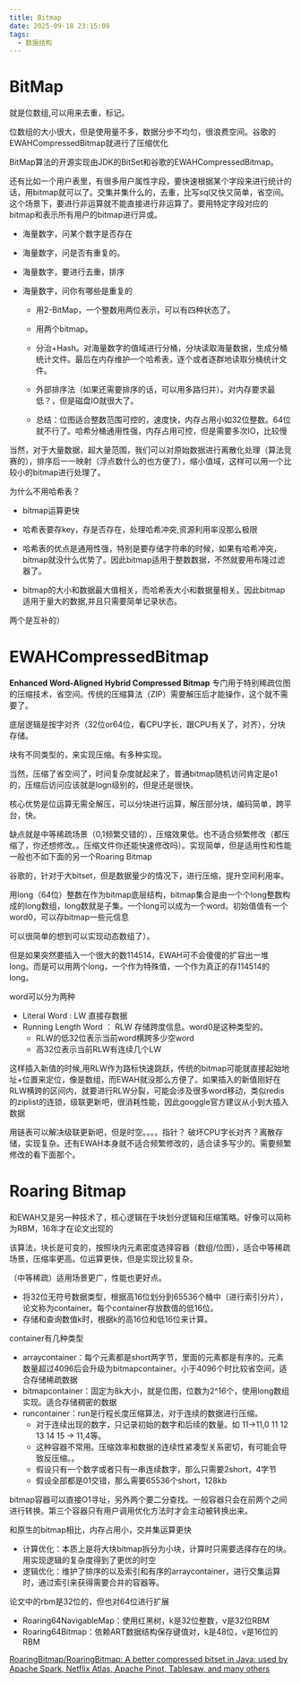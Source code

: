 ```yaml
---
title: Bitmap
date: 2025-09-18 23:15:09
tags:
  - 数据结构
---
```



#  BitMap

就是位数组,可以用来去重，标记。

位数组的大小很大，但是使用量不多，数据分步不均匀，很浪费空间。谷歌的EWAHCompressedBitmap就进行了压缩优化

BitMap算法的开源实现由JDK的BitSet和谷歌的EWAHCompressedBitmap。



还有比如一个用户表里，有很多用户属性字段，要快速根据某个字段来进行统计的话，用bitmap就可以了。交集并集什么的，去重，比写sql又快又简单，省空间。这个场景下，要进行非运算就不能直接进行非运算了。要用特定字段对应的bitmap和表示所有用户的bitmap进行异或。



- 海量数字，问某个数字是否存在
- 海量数字，问是否有重复的。
- 海量数字，要进行去重，排序
- 海量数字，问你有哪些是重复的

  - 用2-BitMap，一个整数用两位表示，可以有四种状态了。

  - 用两个bitmap。

  - 分治+Hash。对海量数字的值域进行分桶，分块读取海量数据，生成分桶统计文件。最后在内存维护一个哈希表，逐个或者逐群地读取分桶统计文件。

  - 外部排序法（如果还需要排序的话，可以用多路归并）。对内存要求最低？，但是磁盘IO就很大了。

  - 总结：位图适合整数范围可控的，速度快，内存占用小如32位整数。64位就不行了。哈希分桶通用性强，内存占用可控，但是需要多次IO，比较慢


当然，对于大量数据，超大量范围，我们可以对原始数据进行离散化处理（算法竞赛的），排序后一一映射（浮点数什么的也方便了），缩小值域，这样可以用一个比较小的bitmap进行处理了。






为什么不用哈希表？

- bitmap运算更快

- 哈希表要存key，存是否存在，处理哈希冲突,资源利用率没那么极限
- 哈希表的优点是通用性强，特别是要存储字符串的时候，如果有哈希冲突，bitmap就没什么优势了。因此bitmap适用于整数数据，不然就要用布隆过滤器了。
- bitmap的大小和数据最大值相关，而哈希表大小和数据量相关。因此bitmap适用于量大的数据,并且只需要简单记录状态。

两个是互补的）



# EWAHCompressedBitmap

**Enhanced Word-Aligned Hybrid Compressed Bitmap** 专门用于特别稀疏位图的压缩技术，省空间。传统的压缩算法（ZIP）需要解压后才能操作，这个就不需要了。

底层逻辑是按字对齐（32位or64位，看CPU字长，跟CPU有关了，对齐），分块存储。

块有不同类型的，来实现压缩。有多种实现。

当然，压缩了省空间了，时间复杂度就起来了，普通bitmap随机访问肯定是o1的，压缩后访问应该就是logn级别的，但是还是很快。

核心优势是位运算无需全解压，可以分块进行运算，解压部分块，编码简单，跨平台，快。



缺点就是中等稀疏场景（0,1频繁交错的），压缩效果低。也不适合频繁修改（都压缩了，你还想修改。。压缩文件你还能快速修改吗）。实现简单，但是适用性和性能一般也不如下面的另一个Roaring Bitmap



谷歌的，针对于大bitset，但是数据量少的情况下，进行压缩，提升空间利用率。

用long（64位）整数在作为bitmap底层结构，bitmap集合是由一个个long整数构成的long数组，long数就是子集。一个long可以成为一个word。初始值值有一个word0，可以存bitmap一些元信息

可以很简单的想到可以实现动态数组了）。



但是如果突然要插入一个很大的数114514，EWAH可不会傻傻的扩容出一堆long。而是可以用两个long，一个作为特殊值，一个作为真正的存114514的long。

word可以分为两种

- Literal Word : LW 直接存数据
- Running  Length Word ： RLW 存储跨度信息。word0是这种类型的。
  - RLW的低32位表示当前word横跨多少空word
  - 高32位表示当前RLW有连续几个LW

这样插入新值的时候,用RLW作为路标快速跳跃，传统的bitmap可能就直接起始地址+位置来定位，像是数组，而EWAH就没那么方便了。如果插入的新值刚好在RLW横跨的区间内，就要进行RLW分裂，可能会涉及很多word移动，类似redis的ziplist的连锁，级联更新吧，很消耗性能，因此googgle官方建议从小到大插入数据

用链表可以解决级联更新吧，但是时空。。。。指针？ 破坏CPU字长对齐？离散存储，实现复杂。还有EWAH本身就不适合频繁修改的，适合读多写少的。需要频繁修改的看下面那个。

# Roaring Bitmap

和EWAH又是另一种技术了，核心逻辑在于块划分逻辑和压缩策略。好像可以简称为RBM，16年才在论文出现的



该算法，块长是可变的，按照块内元素密度选择容器（数组/位图），适合中等稀疏场景，压缩率更高。位运算更快，但是实现比较复杂。

（中等稀疏）适用场景更广，性能也更好点。



- 将32位无符号数据类型，根据高16位划分到65536个桶中（进行索引分片），论文称为container。每个container存放数值的低16位。
- 存储和查询数值k时，根据k的高16位和低16位来计算。

container有几种类型

- arraycontainer：每个元素都是short两字节，里面的元素都是有序的。元素数量超过4096后会升级为bitmapcontainer。小于4096个时比较省空间，适合存储稀疏数据
- bitmapcontainer：固定为8k大小，就是位图，位数为2^16个，使用long数组实现。适合存储稠密的数据
- runcontainer：run是行程长度压缩算法，对于连续的数据进行压缩。
  - 对于连续出现的数字，只记录初始的数字和后续的数量。如 11->11,0      11 12 13 14 15 -> 11,4等。
  - 这种容器不常用。压缩效率和数据的连续性紧凑型关系密切，有可能会导致反压缩。。
  - 假设只有一个数字或者只有一串连续数字，那么只需要2short，4字节
  - 假设全部都是01交错，那么需要65536个short，128kb

bitmap容器可以直接O1寻址，另外两个要二分查找。一般容器只会在前两个之间进行转换。第三个容器只有用户调用优化方法时才会主动被转换出来。



和原生的bitmap相比，内存占用小，交并集运算更快

- 计算优化：本质上是将大块bitmap拆分为小块，计算时只需要选择存在的块。用实现逻辑的复杂度得到了更优的时空
- 逻辑优化：维护了排序的以及索引和有序的arraycontainer，进行交集运算时，通过索引来获得需要合并的容器等。



论文中的rbm是32位的，但也对64位进行扩展

- Roaring64NavigableMap：使用红黑树，k是32位整数，v是32位RBM
- Roaring64Bitmap：依赖ART数据结构保存键值对，k是48位，v是16位的RBM



[RoaringBitmap/RoaringBitmap: A better compressed bitset in Java: used by Apache Spark, Netflix Atlas, Apache Pinot, Tablesaw, and many others](https://github.com/RoaringBitmap/RoaringBitmap)

